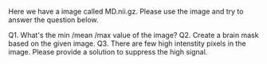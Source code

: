 Here we have a image called MD.nii.gz. Please use the image and try to answer the question below.

Q1. What's the min /mean /max value of the image?
Q2. Create a brain mask based on the given image.
Q3. There are few high intenstity pixels in the image. Please provide a solution to suppress the high signal.